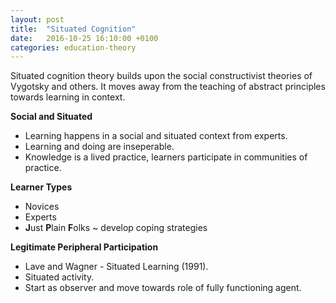 ```yaml
---
layout: post
title:  "Situated Cognition"
date:   2016-10-25 16:10:00 +0100
categories: education-theory
---
```


Situated cognition theory builds upon the social constructivist theories of Vygotsky and others. It moves away from the teaching of abstract principles towards learning in context.

**Social and Situated**

- Learning happens in a social and situated context from experts.
- Learning and doing are inseperable.
- Knowledge is a lived practice, learners participate in communities of practice.

**Learner Types**

- Novices
- Experts
- **J**ust **P**lain **F**olks ~ develop coping strategies

**Legitimate Peripheral Participation**

- Lave and Wagner - Situated Learning (1991).
- Situated activity.
- Start as observer and move towards role of fully functioning agent.
